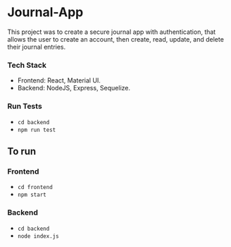 # Journal-App
This project was to create a secure journal app with authentication, that allows the user to create an account, then create, read, update, and delete their journal entries.

### Tech Stack
- Frontend: React, Material UI.
- Backend: NodeJS, Express, Sequelize.

### Run Tests
- `cd backend`
- `npm run test`

## To run 
### Frontend

- `cd frontend`
- `npm start`

### Backend

- `cd backend`
- `node index.js`
